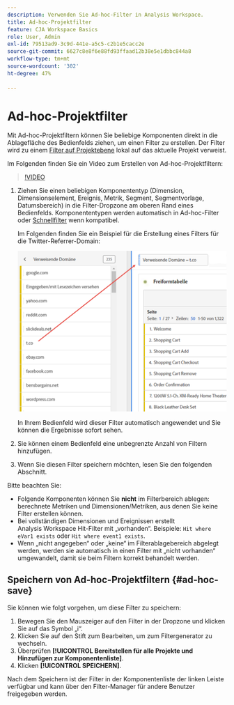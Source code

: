 ```yaml
---
description: Verwenden Sie Ad-hoc-Filter in Analysis Workspace.
title: Ad-hoc-Projektfilter
feature: CJA Workspace Basics
role: User, Admin
exl-id: 79513ad9-3c9d-441e-a5c5-c2b1e5cacc2e
source-git-commit: 6627c8e8f6e88fd93ffaad12b38e5e1dbbc844a8
workflow-type: tm+mt
source-wordcount: '302'
ht-degree: 47%

---
```


# Ad-hoc-Projektfilter

Mit Ad-hoc-Projektfiltern können Sie beliebige Komponenten direkt in die Ablagefläche des Bedienfelds ziehen, um einen Filter zu erstellen. Der Filter wird zu einem [Filter auf Projektebene](https://experienceleague.adobe.com/docs/analytics-platform/using/cja-components/cja-filters/quick-filters.html?lang=de) lokal auf das aktuelle Projekt verweist.

Im Folgenden finden Sie ein Video zum Erstellen von Ad-hoc-Projektfiltern:

>[!VIDEO](https://video.tv.adobe.com/v/23978/?quality=12)


1. Ziehen Sie einen beliebigen Komponententyp (Dimension, Dimensionselement, Ereignis, Metrik, Segment, Segmentvorlage, Datumsbereich) in die Filter-Dropzone am oberen Rand eines Bedienfelds. Komponententypen werden automatisch in Ad-hoc-Filter oder [Schnellfilter](/help/components/filters/quick-filters.md) wenn kompatibel.

   Im Folgenden finden Sie ein Beispiel für die Erstellung eines Filters für die Twitter-Referrer-Domain:

   ![](assets/ad-hoc1.png)

   In Ihrem Bedienfeld wird dieser Filter automatisch angewendet und Sie können die Ergebnisse sofort sehen.

1. Sie können einem Bedienfeld eine unbegrenzte Anzahl von Filtern hinzufügen.
1. Wenn Sie diesen Filter speichern möchten, lesen Sie den folgenden Abschnitt.

Bitte beachten Sie:

* Folgende Komponenten können Sie **nicht** im Filterbereich ablegen: berechnete Metriken und Dimensionen/Metriken, aus denen Sie keine Filter erstellen können.
* Bei vollständigen Dimensionen und Ereignissen erstellt Analysis Workspace Hit-Filter mit „vorhanden“. Beispiele: `Hit where eVar1 exists` oder `Hit where event1 exists`.
* Wenn „nicht angegeben“ oder „keine“ im Filterablagebereich abgelegt werden, werden sie automatisch in einen Filter mit „nicht vorhanden“ umgewandelt, damit sie beim Filtern korrekt behandelt werden.

## Speichern von Ad-hoc-Projektfiltern {#ad-hoc-save}

Sie können wie folgt vorgehen, um diese Filter zu speichern:

1. Bewegen Sie den Mauszeiger auf den Filter in der Dropzone und klicken Sie auf das Symbol „i“.
1. Klicken Sie auf den Stift zum Bearbeiten, um zum Filtergenerator zu wechseln.
1. Überprüfen **[!UICONTROL Bereitstellen für alle Projekte und Hinzufügen zur Komponentenliste]**.
1. Klicken **[!UICONTROL SPEICHERN]**.

Nach dem Speichern ist der Filter in der Komponentenliste der linken Leiste verfügbar und kann über den Filter-Manager für andere Benutzer freigegeben werden.

